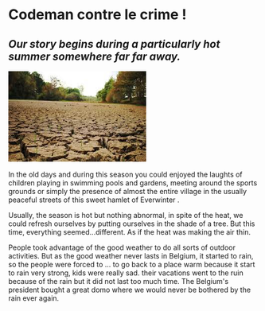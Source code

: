 # Codeman contre le crime ! 

## *Our story begins during a particularly hot summer somewhere far far away.*

![seche](seche.jpg)

In the old days and during this season you could enjoyed the laughts of children playing in swimming pools and gardens, meeting around the sports grounds or simply the presence of almost the entire village in the usually peaceful streets of this sweet hamlet of Everwinter .

Usually, the season is hot but nothing abnormal, in spite of the heat, we could refresh ourselves by putting ourselves in the shade of a tree. But this time, everything seemed...different. As if the heat was making the air thin.

People took advantage of the good weather to do all sorts of outdoor activities. But as the good weather never lasts in Belgium, it started to rain, so the people were forced to ...
to go back to a place warm because it start to rain very strong, kids were really sad. their vacations went to the ruin because of the rain but it did not last too much time. The Belgium's president bought a great domo where we would never be bothered by the rain ever again.